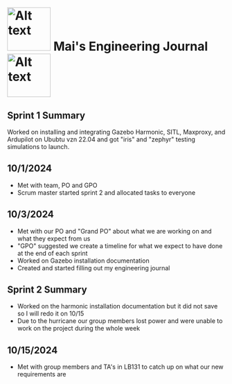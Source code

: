 # <img title="a title" alt="Alt text" src="https://cartoon-clipart.co/amp/images/hello-kitty-flower.png" width="100" height="100"> Mai's Engineering Journal <img title="a title" alt="Alt text" src="https://cartoon-clipart.co/amp/images/hello-kitty-flower.png" width="100" height="100">

## Sprint 1 Summary
Worked on installing and integrating Gazebo Harmonic, SITL, Maxproxy, and Ardupilot on Ububtu vzn 22.04 and got "iris" and "zephyr" testing simulations to launch. 

## 10/1/2024
- Met with team, PO and GPO <br>
- Scrum master started sprint 2 and allocated tasks to everyone <br>

## 10/3/2024
- Met with our PO and "Grand PO" about what we are working on and what they expect from us <br>
- "GPO" suggested we create a timeline for what we expect to have done at the end of each sprint <br>
- Worked on Gazebo installation documentation <br>
- Created and started filling out my engineering journal <br>

## Sprint 2 Summary
- Worked on the harmonic installation documentation but it did not save so I will redo it on 10/15 <br>
- Due to the hurricane our group members lost power and were unable to work on the project during the whole week <br>

## 10/15/2024
- Met with group members and TA's in LB131 to catch up on what our new requirements are <br>
